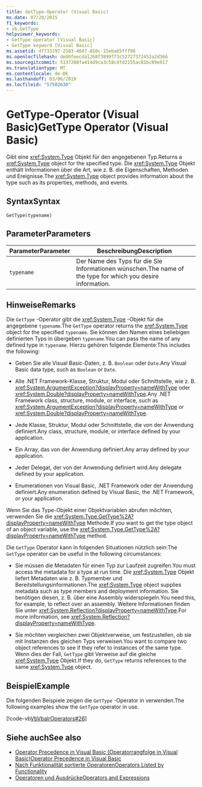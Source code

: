 ```yaml
---
title: GetType-Operator (Visual Basic)
ms.date: 07/20/2015
f1_keywords:
- vb.GetType
helpviewer_keywords:
- GetType operator [Visual Basic]
- GetType keyword [Visual Basic]
ms.assetid: 4f733297-2503-4607-850c-15eba65fff90
ms.openlocfilehash: de80feecda1268f3899f73c52727372452a2d366
ms.sourcegitcommit: 5137208fa414d9ca3c58cdfd2155ac81bc89e917
ms.translationtype: MT
ms.contentlocale: de-DE
ms.lasthandoff: 03/06/2019
ms.locfileid: "57502630"
---
```

# <a name="gettype-operator-visual-basic"></a><span data-ttu-id="ec1e7-102">GetType-Operator (Visual Basic)</span><span class="sxs-lookup"><span data-stu-id="ec1e7-102">GetType Operator (Visual Basic)</span></span>
<span data-ttu-id="ec1e7-103">Gibt eine <xref:System.Type> Objekt für den angegebenen Typ.</span><span class="sxs-lookup"><span data-stu-id="ec1e7-103">Returns a <xref:System.Type> object for the specified type.</span></span> <span data-ttu-id="ec1e7-104">Die <xref:System.Type> Objekt enthält Informationen über die Art, wie z. B. die Eigenschaften, Methoden und Ereignisse.</span><span class="sxs-lookup"><span data-stu-id="ec1e7-104">The <xref:System.Type> object provides information about the type such as its properties, methods, and events.</span></span>  
  
## <a name="syntax"></a><span data-ttu-id="ec1e7-105">Syntax</span><span class="sxs-lookup"><span data-stu-id="ec1e7-105">Syntax</span></span>  
  
```  
GetType(typename)  
```  
  
## <a name="parameters"></a><span data-ttu-id="ec1e7-106">Parameter</span><span class="sxs-lookup"><span data-stu-id="ec1e7-106">Parameters</span></span>  
  
|<span data-ttu-id="ec1e7-107">Parameter</span><span class="sxs-lookup"><span data-stu-id="ec1e7-107">Parameter</span></span>|<span data-ttu-id="ec1e7-108">Beschreibung</span><span class="sxs-lookup"><span data-stu-id="ec1e7-108">Description</span></span>|  
|---|---|  
|`typename`|<span data-ttu-id="ec1e7-109">Der Name des Typs für die Sie Informationen wünschen.</span><span class="sxs-lookup"><span data-stu-id="ec1e7-109">The name of the type for which you desire information.</span></span>|  
  
## <a name="remarks"></a><span data-ttu-id="ec1e7-110">Hinweise</span><span class="sxs-lookup"><span data-stu-id="ec1e7-110">Remarks</span></span>  
 <span data-ttu-id="ec1e7-111">Die `GetType` -Operator gibt die <xref:System.Type> -Objekt für die angegebene `typename`.</span><span class="sxs-lookup"><span data-stu-id="ec1e7-111">The `GetType` operator returns the <xref:System.Type> object for the specified `typename`.</span></span> <span data-ttu-id="ec1e7-112">Sie können den Namen eines beliebigen definierten Typs in übergeben `typename`.</span><span class="sxs-lookup"><span data-stu-id="ec1e7-112">You can pass the name of any defined type in `typename`.</span></span> <span data-ttu-id="ec1e7-113">Hierzu gehören folgende Elemente:</span><span class="sxs-lookup"><span data-stu-id="ec1e7-113">This includes the following:</span></span>  
  
-   <span data-ttu-id="ec1e7-114">Geben Sie alle Visual Basic-Daten, z. B. `Boolean` oder `Date`.</span><span class="sxs-lookup"><span data-stu-id="ec1e7-114">Any Visual Basic data type, such as `Boolean` or `Date`.</span></span>  
  
-   <span data-ttu-id="ec1e7-115">Alle .NET Framework-Klasse, Struktur, Modul oder Schnittstelle, wie z. B. <xref:System.ArgumentException?displayProperty=nameWithType> oder <xref:System.Double?displayProperty=nameWithType>.</span><span class="sxs-lookup"><span data-stu-id="ec1e7-115">Any .NET Framework class, structure, module, or interface, such as <xref:System.ArgumentException?displayProperty=nameWithType> or <xref:System.Double?displayProperty=nameWithType>.</span></span>  
  
-   <span data-ttu-id="ec1e7-116">Jede Klasse, Struktur, Modul oder Schnittstelle, die von der Anwendung definiert.</span><span class="sxs-lookup"><span data-stu-id="ec1e7-116">Any class, structure, module, or interface defined by your application.</span></span>  
  
-   <span data-ttu-id="ec1e7-117">Ein Array, das von der Anwendung definiert.</span><span class="sxs-lookup"><span data-stu-id="ec1e7-117">Any array defined by your application.</span></span>  
  
-   <span data-ttu-id="ec1e7-118">Jeder Delegat, der von der Anwendung definiert wird.</span><span class="sxs-lookup"><span data-stu-id="ec1e7-118">Any delegate defined by your application.</span></span>  
  
-   <span data-ttu-id="ec1e7-119">Enumerationen von Visual Basic, .NET Framework oder der Anwendung definiert.</span><span class="sxs-lookup"><span data-stu-id="ec1e7-119">Any enumeration defined by Visual Basic, the .NET Framework, or your application.</span></span>  
  
 <span data-ttu-id="ec1e7-120">Wenn Sie das Type-Objekt einer Objektvariablen abrufen möchten, verwenden Sie die <xref:System.Type.GetType%2A?displayProperty=nameWithType> Methode.</span><span class="sxs-lookup"><span data-stu-id="ec1e7-120">If you want to get the type object of an object variable, use the <xref:System.Type.GetType%2A?displayProperty=nameWithType> method.</span></span>  
  
 <span data-ttu-id="ec1e7-121">Die `GetType` Operator kann in folgenden Situationen nützlich sein:</span><span class="sxs-lookup"><span data-stu-id="ec1e7-121">The `GetType` operator can be useful in the following circumstances:</span></span>  
  
-   <span data-ttu-id="ec1e7-122">Sie müssen die Metadaten für einen Typ zur Laufzeit zugreifen.</span><span class="sxs-lookup"><span data-stu-id="ec1e7-122">You must access the metadata for a type at run time.</span></span> <span data-ttu-id="ec1e7-123">Die <xref:System.Type> Objekt liefert Metadaten wie z. B. Typmember und Bereitstellungsinformationen.</span><span class="sxs-lookup"><span data-stu-id="ec1e7-123">The <xref:System.Type> object supplies metadata such as type members and deployment information.</span></span> <span data-ttu-id="ec1e7-124">Sie benötigen diesen, z. B. über eine Assembly widerspiegeln.</span><span class="sxs-lookup"><span data-stu-id="ec1e7-124">You need this, for example, to reflect over an assembly.</span></span> <span data-ttu-id="ec1e7-125">Weitere Informationen finden Sie unter <xref:System.Reflection?displayProperty=nameWithType>.</span><span class="sxs-lookup"><span data-stu-id="ec1e7-125">For more information, see <xref:System.Reflection?displayProperty=nameWithType>.</span></span>  
  
-   <span data-ttu-id="ec1e7-126">Sie möchten vergleichen zwei Objektverweise, um festzustellen, ob sie mit Instanzen des gleichen Typs verweisen.</span><span class="sxs-lookup"><span data-stu-id="ec1e7-126">You want to compare two object references to see if they refer to instances of the same type.</span></span> <span data-ttu-id="ec1e7-127">Wenn dies der Fall, `GetType` gibt Verweise auf die gleiche <xref:System.Type> Objekt.</span><span class="sxs-lookup"><span data-stu-id="ec1e7-127">If they do, `GetType` returns references to the same <xref:System.Type> object.</span></span>  
  
## <a name="example"></a><span data-ttu-id="ec1e7-128">Beispiel</span><span class="sxs-lookup"><span data-stu-id="ec1e7-128">Example</span></span>  
 <span data-ttu-id="ec1e7-129">Die folgenden Beispiele zeigen die `GetType` -Operator in verwenden.</span><span class="sxs-lookup"><span data-stu-id="ec1e7-129">The following examples show the `GetType` operator in use.</span></span>  
  
 [!code-vb[VbVbalrOperators#26](~/samples/snippets/visualbasic/VS_Snippets_VBCSharp/VbVbalrOperators/VB/Class1.vb#26)]  
  
## <a name="see-also"></a><span data-ttu-id="ec1e7-130">Siehe auch</span><span class="sxs-lookup"><span data-stu-id="ec1e7-130">See also</span></span>
- [<span data-ttu-id="ec1e7-131">Operator Precedence in Visual Basic (Operatorrangfolge in Visual Basic)</span><span class="sxs-lookup"><span data-stu-id="ec1e7-131">Operator Precedence in Visual Basic</span></span>](../../../visual-basic/language-reference/operators/operator-precedence.md)
- [<span data-ttu-id="ec1e7-132">Nach Funktionalität sortierte Operatoren</span><span class="sxs-lookup"><span data-stu-id="ec1e7-132">Operators Listed by Functionality</span></span>](../../../visual-basic/language-reference/operators/operators-listed-by-functionality.md)
- [<span data-ttu-id="ec1e7-133">Operatoren und Ausdrücke</span><span class="sxs-lookup"><span data-stu-id="ec1e7-133">Operators and Expressions</span></span>](../../../visual-basic/programming-guide/language-features/operators-and-expressions/index.md)
